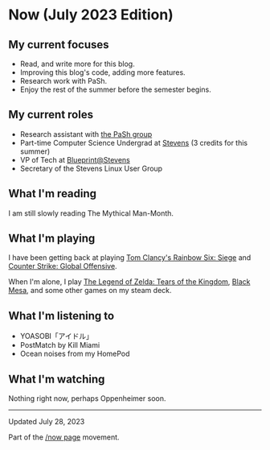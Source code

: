 # Now (July 2023 Edition)

## My current focuses

* Read, and write more for this blog.
* Improving this blog's code, adding more features.
* Research work with PaSh.
* Enjoy the rest of the summer before the semester begins.

## My current roles

* Research assistant with [the PaSh group](https://binpa.sh/)
* Part-time Computer Science Undergrad at
  [Stevens](https://www.stevens.edu/school-engineering-science/departments/computer-science)
  (3 credits for this summer)
* VP of Tech at [Blueprint@Stevens](https://sitblueprint.com/)
* Secretary of the Stevens Linux User Group

## What I'm reading

I am still slowly reading The Mythical Man-Month.

## What I'm playing

I have been getting back at playing [Tom Clancy's Rainbow Six:
Siege](https://www.ubisoft.com/en-us/game/rainbow-six/siege) and [Counter
Strike: Global
Offensive](https://store.steampowered.com/app/730/CounterStrike_Global_Offensive/).

When I'm alone, I play [The Legend of Zelda: Tears of the
Kingdom](https://www.nintendo.com/store/products/the-legend-of-zelda-tears-of-the-kingdom-switch/),
[Black Mesa](https://store.steampowered.com/app/362890/Black_Mesa/), and some
other games on my steam deck.

## What I'm listening to

* YOASOBI「アイドル」
* PostMatch by Kill Miami
* Ocean noises from my HomePod

## What I'm watching

Nothing right now, perhaps Oppenheimer soon.

---

Updated July 28, 2023

Part of the [/now page](https://nownownow.com/about) movement.
